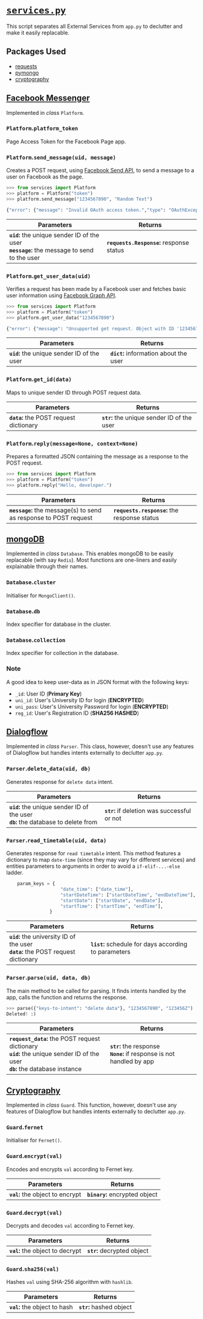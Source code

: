 # [`services.py`](https://github.com/ineshbose/boyd_bot_messenger/blob/master/services.py)

This script separates all External Services from `app.py` to declutter and make it easily replacable.


## Packages Used

* [requests](https://github.com/psf/requests)
* [pymongo](https://github.com/mongodb/mongo-python-driver)
* [cryptography](https://github.com/pyca/cryptography)




## [Facebook Messenger](https://developers.facebook.com/products/messenger/)

Implemented in _class_ `Platform`.


### `Platform`.**`platform_token`**

Page Access Token for the Facebook Page app.


### `Platform`.**`send_message(uid, message)`**

Creates a POST request, using [Facebook Send API](https://developers.facebook.com/docs/messenger-platform/reference/send-api/), to send a message to a user on Facebook as the page.

```python
>>> from services import Platform
>>> platform = Platform("token")
>>> platform.send_message("1234567890", "Random Text")

{"error": {"message": "Invalid OAuth access token.","type": "OAuthException","code": 190,"fbtrace_id": "AGc_9nHR-ZkQ0RVDs4L59Hz"}}
```

|                                       Parameters                                              |                 Returns                  |
|-----------------------------------------------------------------------------------------------|------------------------------------------|
| **`uid`:** the unique sender ID of the user<br>**`message`:** the message to send to the user | **`requests.Response`:** response status |


### `Platform`.**`get_user_data(uid)`**

Verifies a request has been made by a Facebook user and fetches basic user information using [Facebook Graph API](https://developers.facebook.com/docs/graph-api/).

```python
>>> from services import Platform
>>> platform = Platform("token")
>>> platform.get_user_data("1234567890")

{"error": {"message": "Unsupported get request. Object with ID '1234567890' does not exist, cannot be loaded due to missing permissions, or does not support this operation. Please read the Graph API documentation at https://developers.facebook.com/docs/graph-api", "type": "GraphMethodException", "code": 100, "error_subcode": 33,}}
```

|                 Parameters                  |                 Returns                |
|---------------------------------------------|----------------------------------------|
| **`uid`:** the unique sender ID of the user | **`dict`:** information about the user |


### `Platform`.**`get_id(data)`**

Maps to unique sender ID through POST request data.

|                 Parameters              |                  Returns                    |
|-----------------------------------------|---------------------------------------------|
| **`data`:** the POST request dictionary | **`str`:** the unique sender ID of the user |


### `Platform`.**`reply(message=None, context=None)`**

Prepares a formatted JSON containing the message as a response to the POST request.

```python
>>> from services import Platform
>>> platform = Platform("token")
>>> platform.reply("Hello, developer.")
```

|                                  Parameters                       |                   Returns                    |
|-------------------------------------------------------------------|----------------------------------------------|
| **`message`:** the message(s) to send as response to POST request | **`requests.response`:** the response status |



## [mongoDB](https://www.mongodb.com/)

Implemented in _class_ `Database`. This enables mongoDB to be easily replacable (with say `Redis`).
Most functions are one-liners and easily explainable through their names.


### `Database`.**`cluster`**

Initialiser for `MongoClient()`.


### `Database`.**`db`**

Index specifier for database in the cluster.


### `Database`.**`collection`**

Index specifier for collection in the database.


### Note

A good idea to keep user-data as in JSON format with the following keys:

* `_id`: User ID (**Primary Key**)
* `uni_id`: User's University ID for login (**ENCRYPTED**)
* `uni_pass`: User's University Password for login (**ENCRYPTED**)
* `reg_id`: User's Registration ID (**SHA256 HASHED**)



## [Dialogflow](https://dialogflow.com/)

Implemented in _class_ `Parser`. This class, however, doesn't use any features of Dialogflow but handles intents externally to declutter `app.py`.


### `Parser`.**`delete_data(uid, db)`**

Generates response for `delete data` intent.

|                                   Parameters                                         |                    Returns                   |
|--------------------------------------------------------------------------------------|----------------------------------------------|
| **`uid`:** the unique sender ID of the user<br>**`db`:** the database to delete from | **`str`:** if deletion was successful or not |


### `Parser`.**`read_timetable(uid, data)`**

Generates response for `read timetable` intent. This method features a dictionary to map `date-time` (since they may vary for different services) and entities parameters to arguments in order to avoid a `if-elif-...-else` ladder.

```python
    param_keys = {
                    "date_time": ["date_time"],
                    "startDateTime": ["startDateTime", "endDateTime"],
                    "startDate": ["startDate", "endDate"],
                    "startTime": ["startTime", "endTime"],
                }
```

|                                  Parameters                                         |                        Returns                        |
|-------------------------------------------------------------------------------------|-------------------------------------------------------|
| **`uid`:** the university ID of the user<br>**`data`:** the POST request dictionary | **`list`:** schedule for days according to parameters |


### `Parser`.**`parse(uid, data, db)`**

The main method to be called for parsing. It finds intents handled by the app, calls the function and returns the response.

```python
>>> parse({"keys-to-intent": "delete data"}, "1234567890", "123456Z")
Deleted! :)
```

|                                                               Parameters                                                          |                                Returns                                   |
|-----------------------------------------------------------------------------------------------------------------------------------|--------------------------------------------------------------------------|
| **`request_data`:** the POST request dictionary<br>**`uid`:** the unique sender ID of the user<br>**`db`:** the database instance | **`str`:** the response<br>**`None`:** if response is not handled by app |



## [Cryptography](https://pypi.org/project/cryptography/)

Implemented in _class_ `Guard`. This function, however, doesn't use any features of Dialogflow but handles intents externally to declutter `app.py`.


### `Guard`.**`fernet`**

Initialiser for `Fernet()`.


### `Guard`.**`encrypt(val)`**

Encodes and encrypts `val` according to Fernet key.

|            Parameters            |             Returns            |
|----------------------------------|--------------------------------|
| **`val`:** the object to encrypt | **`binary`:** encrypted object |


### `Guard`.**`decrypt(val)`**

Decrypts and decodes `val` according to Fernet key.

|            Parameters            |           Returns           |
|----------------------------------|-----------------------------|
| **`val`:** the object to decrypt | **`str`:** decrypted object |


### `Guard`.**`sha256(val)`**

Hashes `val` using SHA-256 algorithm with `hashlib`.

|          Parameters           |          Returns         |
|-------------------------------|--------------------------|
| **`val`:** the object to hash | **`str`:** hashed object |